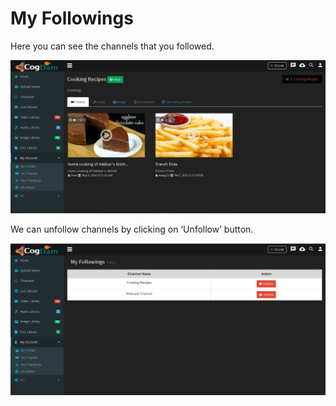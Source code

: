 # My Followings

Here you can see the channels that you followed.

![](../.gitbook/assets/image%20%2821%29.png)

We can unfollow channels by clicking on ‘Unfollow’ button.

![](../.gitbook/assets/image%20%28104%29.png)



